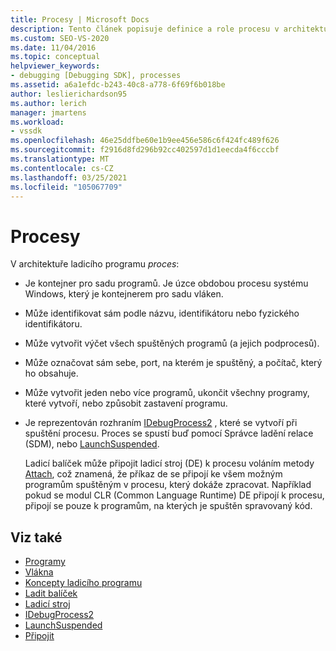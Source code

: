 ```yaml
---
title: Procesy | Microsoft Docs
description: Tento článek popisuje definice a role procesu v architektuře ladicího programu v aplikaci Visual Studio.
ms.custom: SEO-VS-2020
ms.date: 11/04/2016
ms.topic: conceptual
helpviewer_keywords:
- debugging [Debugging SDK], processes
ms.assetid: a6a1efdc-b243-40c8-a778-6f69f6b018be
author: leslierichardson95
ms.author: lerich
manager: jmartens
ms.workload:
- vssdk
ms.openlocfilehash: 46e25ddfbe60e1b9ee456e586c6f424fc489f626
ms.sourcegitcommit: f2916d8fd296b92cc402597d1d1eecda4f6cccbf
ms.translationtype: MT
ms.contentlocale: cs-CZ
ms.lasthandoff: 03/25/2021
ms.locfileid: "105067709"
---
```

# <a name="processes"></a>Procesy
V architektuře ladicího programu *proces*:

- Je kontejner pro sadu programů. Je úzce obdobou procesu systému Windows, který je kontejnerem pro sadu vláken.

- Může identifikovat sám podle názvu, identifikátoru nebo fyzického identifikátoru.

- Může vytvořit výčet všech spuštěných programů (a jejich podprocesů).

- Může označovat sám sebe, port, na kterém je spuštěný, a počítač, který ho obsahuje.

- Může vytvořit jeden nebo více programů, ukončit všechny programy, které vytvoří, nebo způsobit zastavení programu.

- Je reprezentován rozhraním [IDebugProcess2](../../extensibility/debugger/reference/idebugprocess2.md) , které se vytvoří při spuštění procesu. Proces se spustí buď pomocí Správce ladění relace (SDM), nebo [LaunchSuspended](../../extensibility/debugger/reference/idebugenginelaunch2-launchsuspended.md).

  Ladicí balíček může připojit ladicí stroj (DE) k procesu voláním metody [Attach](../../extensibility/debugger/reference/idebugprocess2-attach.md), což znamená, že příkaz de se připojí ke všem možným programům spuštěným v procesu, který dokáže zpracovat. Například pokud se modul CLR (Common Language Runtime) DE připojí k procesu, připojí se pouze k programům, na kterých je spuštěn spravovaný kód.

## <a name="see-also"></a>Viz také
- [Programy](../../extensibility/debugger/programs.md)
- [Vlákna](../../extensibility/debugger/threads.md)
- [Koncepty ladicího programu](../../extensibility/debugger/debugger-concepts.md)
- [Ladit balíček](../../extensibility/debugger/debug-package.md)
- [Ladicí stroj](../../extensibility/debugger/debug-engine.md)
- [IDebugProcess2](../../extensibility/debugger/reference/idebugprocess2.md)
- [LaunchSuspended](../../extensibility/debugger/reference/idebugenginelaunch2-launchsuspended.md)
- [Připojit](../../extensibility/debugger/reference/idebugprocess2-attach.md)
